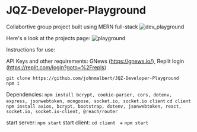 # JQZ-Developer-Playground
Collabortive group project built using MERN full-stack
![dev_playground](https://user-images.githubusercontent.com/24249474/114427684-30a9aa00-9b70-11eb-8daa-663d2e6a6a55.gif)

Here's a look at the projects page:
![playground](https://user-images.githubusercontent.com/24249474/114427748-3ef7c600-9b70-11eb-972d-0ea6de172061.jpg)


Instructions for use:

API Keys and other requirements: GNews (https://gnews.io/), Replit login (https://replit.com/login?goto=%2Frepls)


```
git clone https://github.com/johnmalbert/JQZ-Developer-Playground
npm i
```
Dependencies: 
``` npm install bcrypt, cookie-parser, cors, dotenv, express, jsonwebtoken, mongoose, socket.io, socket.io client ```
``` cd client ```
``` npm install axios, bcrypt, bootstrap, dotenv, jsonwebtoken, react, socket.io, socket.io-client, @reach/router ```


start server: ```npm start```
start client: ```cd client ``` + ```npm start```
